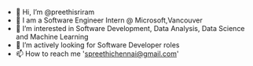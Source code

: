 - 👋 Hi, I’m @preethisriram
- 👀 I am a Software Engineer Intern @ Microsoft,Vancouver
- 🌱 I’m interested in Software Development, Data Analysis, Data Science and Machine Learning
- 💞️ I’m actively looking for Software Developer roles 
- 📫 How to reach me 'spreethichennai@gmail.com'

<!---
preethisriram/preethisriram is a ✨ special ✨ repository because its `README.md` (this file) appears on your GitHub profile.
You can click the Preview link to take a look at your changes.
--->

